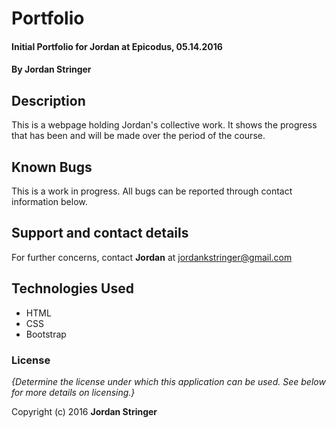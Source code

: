 # Portfolio

#### Initial Portfolio for Jordan at Epicodus, 05.14.2016

#### By Jordan Stringer

## Description

This is a webpage holding Jordan's collective work. It shows the progress that has been and will be made over the period of the course.

## Known Bugs

This is a work in progress. All bugs can be reported through contact information below.

## Support and contact details

For further concerns, contact **Jordan** at [jordankstringer@gmail.com](jordankstringer@gmail.com)

## Technologies Used

* HTML
* CSS
* Bootstrap

### License

*{Determine the license under which this application can be used.  See below for more details on licensing.}*

Copyright (c) 2016 **Jordan Stringer**
